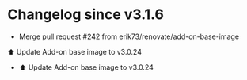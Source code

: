 # Changelog since v3.1.6
- Merge pull request #242 from erik73/renovate/add-on-base-image

⬆️ Update Add-on base image to v3.0.24 
- ⬆️ Update Add-on base image to v3.0.24 
